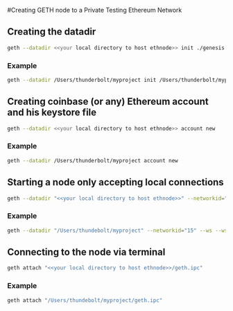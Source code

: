 #Creating GETH node to a Private Testing Ethereum Network

## Creating the datadir
```bash
geth --datadir <<your local directory to host ethnode>> init ./genesis.json
``` 
### Example
```bash
geth --datadir /Users/thunderbolt/myproject init /Users/thunderbolt/myproject/genesis.json
```

## Creating coinbase (or any) Ethereum account and his keystore file
```bash
geth --datadir <<your local directory to host ethnode>> account new
``` 

### Example
```bash
geth --datadir /Users/thunderbolt/myproject account new
``` 

## Starting a node only accepting local connections
```bash
geth --datadir "<<your local directory to host ethnode>>" --networkid="<<>>" --ws --wsaddr "127.0.0.1" --rpc --rpcaddr "127.0.0.1" --rpccorsdomain "*" --wsapi "admin,eth,debug,miner,net,txpool,personal,web3" --rpcapi "admin,eth,debug,miner,net,txpool,personal,web3" --graphql --graphql.addr "127.0.0.1"
```

### Example
```bash
geth --datadir "/Users/thundebolt/myproject" --networkid="15" --ws --wsaddr "127.0.0.1" --rpc --rpcaddr "127.0.0.1" --rpccorsdomain "*" --wsapi "admin,eth,debug,miner,net,txpool,personal,web3" --rpcapi "admin,eth,debug,miner,net,txpool,personal,web3" --graphql --graphql.addr "127.0.0.1"
```

## Connecting to the node via terminal
```bash
geth attach "<<your local directory to host ethnode>>/geth.ipc" 
```

### Example
```bash
geth attach "/Users/thundebolt/myproject/geth.ipc"
```
